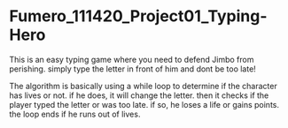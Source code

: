 # Fumero_111420_Project01_Typing-Hero

This is an easy typing game where you need to defend Jimbo from perishing. simply type the letter in front of him and dont be too late!


The algorithm is basically using a while loop to determine if the character has lives or not. if he does, it will change the letter. then it checks if the player typed the letter or was too late. if so, he loses a life or gains points. the loop ends if he runs out of lives.
